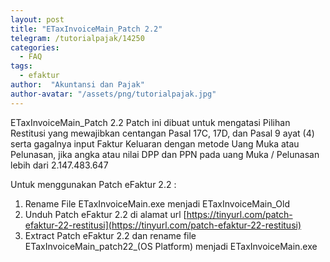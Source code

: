```yaml
---
layout: post
title: "ETaxInvoiceMain_Patch 2.2"
telegram: /tutorialpajak/14250
categories:
  - FAQ
tags:
  - efaktur
author:  "Akuntansi dan Pajak"
author-avatar: "/assets/png/tutorialpajak.jpg"
---
```

ETaxInvoiceMain_Patch 2.2
Patch ini dibuat untuk mengatasi Pilihan Restitusi yang mewajibkan centangan Pasal 17C, 17D, dan  Pasal 9 ayat (4) serta 
gagalnya input Faktur Keluaran dengan metode Uang Muka atau Pelunasan, jika angka atau nilai DPP dan PPN pada uang Muka / Pelunasan lebih dari 2.147.483.647

Untuk menggunakan Patch eFaktur 2.2 :
1. Rename File ETaxInvoiceMain.exe menjadi ETaxInvoiceMain_Old
2. Unduh Patch eFaktur 2.2 di alamat url [https://tinyurl.com/patch-efaktur-22-restitusi](https://tinyurl.com/patch-efaktur-22-restitusi)
3. Extract Patch eFaktur 2.2 dan rename file ETaxInvoiceMain_patch22_(OS Platform) menjadi ETaxInvoiceMain.exe